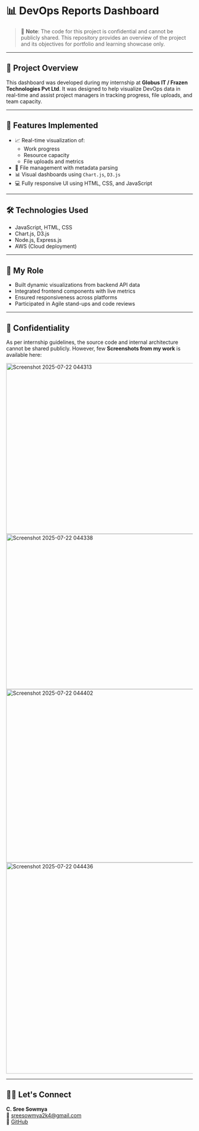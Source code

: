 # 📊 DevOps Reports Dashboard

> 🚧 **Note**: The code for this project is confidential and cannot be publicly shared. This repository provides an overview of the project and its objectives for portfolio and learning showcase only.

---

## 🧠 Project Overview

This dashboard was developed during my internship at **Globus IT / Frazen Technologies Pvt Ltd**. It was designed to help visualize DevOps data in real-time and assist project managers in tracking progress, file uploads, and team capacity.

---

## 🚀 Features Implemented

- 📈 Real-time visualization of:
  - Work progress
  - Resource capacity
  - File uploads and metrics
- 📁 File management with metadata parsing
- 📊 Visual dashboards using `Chart.js`, `D3.js`
- 💻 Fully responsive UI using HTML, CSS, and JavaScript

---

## 🛠️ Technologies Used

- JavaScript, HTML, CSS
- Chart.js, D3.js
- Node.js, Express.js
- AWS (Cloud deployment)

---

## 👤 My Role

- Built dynamic visualizations from backend API data
- Integrated frontend components with live metrics
- Ensured responsiveness across platforms
- Participated in Agile stand-ups and code reviews

---

## 🔐 Confidentiality

As per internship guidelines, the source code and internal architecture cannot be shared publicly. However, few **Screenshots from my work** is available here:

<img width="805" height="461" alt="Screenshot 2025-07-22 044313" src="https://github.com/user-attachments/assets/b1bc6082-d0a3-401a-b2cd-0c19072993b9" />
<img width="796" height="419" alt="Screenshot 2025-07-22 044338" src="https://github.com/user-attachments/assets/4337d236-6fcb-40d7-9a62-35e6315f93c1" />
<img width="786" height="468" alt="Screenshot 2025-07-22 044402" src="https://github.com/user-attachments/assets/3a76820a-161b-43c3-b67b-294403e8d9f4" />
<img width="1070" height="570" alt="Screenshot 2025-07-22 044436" src="https://github.com/user-attachments/assets/7d95008d-9f9d-4979-a30b-48526bcb9484" />

---

## 🙋‍♀️ Let's Connect

**C. Sree Sowmya**  
📧 sreesowmya2k4@gmail.com  
🔗 [GitHub](https://github.com/SreeSowmya2004)

